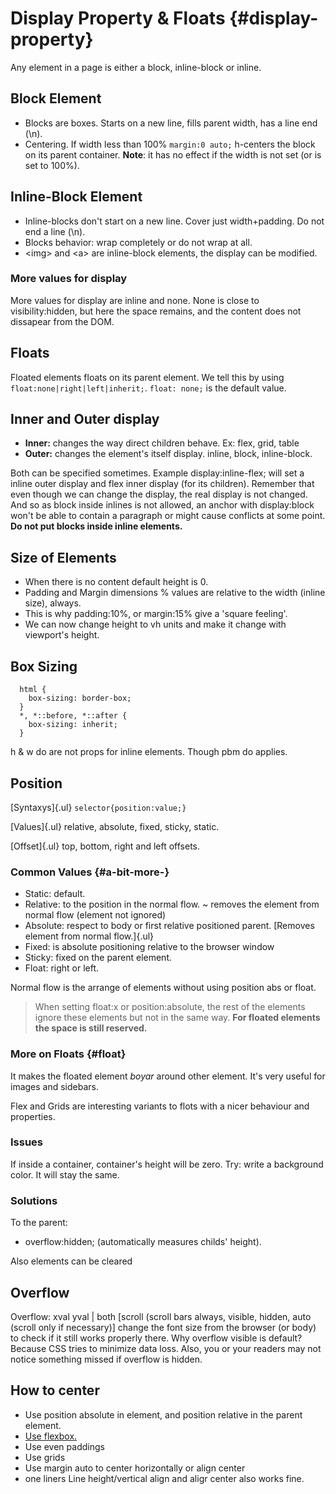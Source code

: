 # Display Property & Floats {#display-property}

Any element in a page is either a block, inline-block or inline.

## Block Element

-   Blocks are boxes. Starts on a new line, fills parent width, has a
    line end (\\n).
-   Centering. If width less than 100% `margin:0 auto;` h-centers the
    block on its parent container. **Note**: it has no effect if the
    width is not set (or is set to 100%).

## Inline-Block Element

-   Inline-blocks don\'t start on a new line. Cover just width+padding.
    Do not end a line (\\n).
-   Blocks behavior: wrap completely or do not wrap at all.
-   \<img> and \<a> are inline-block elements, the display can be
    modified.

### More values for display

More values for display are inline and none. None is close to
visibility:hidden, but here the space remains, and the content does not
dissapear from the DOM.

## Floats

Floated elements floats on its parent element. We tell this by using
`float:none|right|left|inherit;`. `float: none;` is the default value.

## Inner and Outer display

-   **Inner:** changes the way direct children behave. Ex: flex, grid,
    table
-   **Outer:** changes the element\'s itself display. inline, block,
    inline-block.

Both can be specified sometimes. Example display:inline-flex; will set a
inline outer display and flex inner display (for its children). Remember
that even though we can change the display, the real display is not
changed. And so as block inside inlines is not allowed, an anchor with
display:block won\'t be able to contain a paragraph or might cause
conflicts at some point. **Do not put blocks inside inline elements.**

## Size of Elements

-   When there is no content default height is 0.
-   Padding and Margin dimensions % values are relative to the width
    (inline size), always.
-   This is why padding:10%, or margin:15% give a \'square feeling\'.
-   We can now change height to vh units and make it change with
    viewport\'s height.

## Box Sizing

      html {
        box-sizing: border-box;
      }
      *, *::before, *::after {
        box-sizing: inherit;
      }
        

h & w do are not props for inline elements. Though pbm do applies.

## Position

[Syntaxys]{.ul} `selector{position:value;}`

[Values]{.ul} relative, absolute, fixed, sticky, static.

[Offset]{.ul} top, bottom, right and left offsets.

### Common Values {#a-bit-more-}

-   Static: default.
-   Relative: to the position in the normal flow. \~ removes the element
    from normal flow (element not ignored)
-   Absolute: respect to body or first relative positioned parent.
    [Removes element from normal flow.]{.ul}
-   Fixed: is absolute positioning relative to the browser window
-   Sticky: fixed on the parent element.
-   Float: right or left.

Normal flow is the arrange of elements without using position abs or
float.

> When setting float:x or position:absolute, the rest of the elements
> ignore these elements but not in the same way. **For floated elements
> the space is still reserved.**

### More on Floats {#float}

It makes the floated element *boyar* around other element. It\'s very
useful for images and sidebars.

Flex and Grids are interesting variants to flots with a nicer behaviour
and properties.

### Issues

If inside a container, container\'s height will be zero. Try: write a
background color. It will stay the same.

### Solutions

To the parent:

-   overflow:hidden; (automatically measures childs\' height).

Also elements can be cleared

## Overflow

Overflow: xval yval \| both \[scroll (scroll bars always, visible,
hidden, auto (scroll only if necessary)\] change the font size from the
browser (or body) to check if it still works properly there. Why
overflow visible is default? Because CSS tries to minimize data loss.
Also, you or your readers may not notice something missed if overflow is
hidden.

## How to center

-   Use position absolute in element, and position relative in the
    parent element.
-   [Use flexbox.](flex.html)
-   Use even paddings
-   Use grids
-   Use margin auto to center horizontally or align center
-   one liners Line height/vertical align and aligr center also works
    fine.
